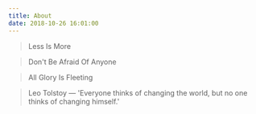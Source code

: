 ```yaml
---
title: About
date: 2018-10-26 16:01:00
---
```


> Less Is More

> Don't Be Afraid Of Anyone

> All Glory Is Fleeting

> Leo Tolstoy — 'Everyone thinks of changing the world, but no one thinks of changing himself.'